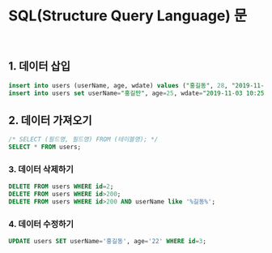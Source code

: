 # SQL(Structure Query Language) 문

<br>

## 1. 데이터 삽입
```sql
insert into users (userName, age, wdate) values ("홍길동", 28, "2019-11-03 10:20:11");
insert into users set userName="홍길만", age=25, wdate="2019-11-03 10:25:35";
```
## 2. 데이터 가져오기
```sql
/* SELECT (필드명, 필드명) FROM (테이블명); */
SELECT * FROM users;
```
### 3. 데이터 삭제하기
```sql
DELETE FROM users WHERE id=2;
DELETE FROM users WHERE id>200;
DELETE FROM users WHERE id>200 AND userName like '%길동%';
```
### 4. 데이터 수정하기
```sql
UPDATE users SET userName='홍길동', age='22' WHERE id=3;
```